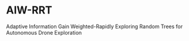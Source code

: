 # AIW-RRT
Adaptive Information Gain Weighted-Rapidly Exploring Random Trees for Autonomous Drone Exploration
